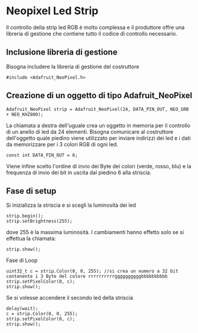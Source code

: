 # Neopixel Led Strip

Il controllo della strip led RGB è molto complessa e il produttore offre una libreria di gestione che contiene tutto il codice di controllo necessario.

## Inclusione libreria di gestione

Bisogna includere la libreria di gestione del costruttore

    #include <Adafruit_NeoPixel.h>

## Creazione di un oggetto di tipo Adafruit_NeoPixel



    Adafruit_NeoPixel strip = Adafruit_NeoPixel(24, DATA_PIN_OUT, NEO_GRB + NEO_KHZ800);

La chiamata a destra dell'uguale crea un oggetto in memoria per il controllo di un anello di led da 24 elementi.
Bisogna comunicare al costruttore dell'oggetto quale piedino viene utilizzato per inviare indirizzi dei led e i dati da memorizzare per i 3 colori RGB di ogni led.

    const int DATA_PIN_OUT = 6;

Viene infine scelto l'ordine di invio dei Byte dei colori (verde, rosso, blu) e la frequenza di invio dei bit in uscita dal piedino 6 alla striscia. 

## Fase di setup 

Si inizializza la striscia e si scegli la luminosità dei led

    strip.begin();
    strip.setBrightness(255);

dove 255 è la massima luminosità. I cambiamenti hanno effetto solo se si effettua la chiamata:

    strip.show(); 
  
Fase di Loop  
  

    uint32_t c = strip.Color(0, 0, 255); //si crea un numero a 32 bit contenente i 3 Byte del colore rrrrrrrrrrggggggggggbbbbbbbbbb
    strip.setPixelColor(0, c);
    strip.show();
 
 Se si volesse accendere il secondo led della striscia
  
    delay(wait);
    c = strip.Color(0, 0, 255);
    strip.setPixelColor(0, c);
    strip.show();




